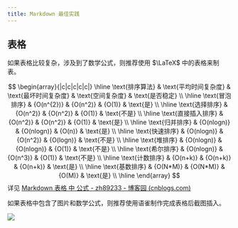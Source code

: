 ```yaml
---
title: Markdown 最佳实践
---
```


## 表格

如果表格比较复杂，涉及到了数学公式，则推荐使用 $\LaTeX$ 中的表格来制表。

$$
\begin{array}{|c|c|c|c|c|}
\hline \text{排序算法} & \text{平均时间复杂度} & \text{最坏时间复杂度} & \text{空间复杂度} & \text{是否稳定} \\
\hline \text{冒泡排序} & {O(n^{2})} & {O(n^2)} & {O(1)} & \text{是} \\
\hline \text{选择排序} & {O(n^2)} & {O(n^2)} & {O(1)} & \text{不是}  \\
\hline \text{直接插入排序} & {O(n^2)} & {O(n^2)} & {O(1)} & \text{是}  \\
\hline \text{归并排序} & {O(nlogn)} & {O(nlogn)} & {O(n)} & \text{是} \\
\hline \text{快速排序} & {O(nlogn)} & {O(n^2)} & {O(logn)} & \text{不是} \\
\hline \text{堆排序} & {O(nlogn)} & {O(nlogn)} & {O(1)} & \text{不是} \\
\hline \text{希尔排序} & {O(nlogn)} & {O(n^3)} & {O(1)} & \text{不是} \\
\hline \text{计数排序} & {O(n+k)} & {O(n+k)} & {O(n+k)} & \text{是} \\
\hline \text{基数排序} & {O(N*M)} & {O(N*M)} & {O(M)} & \text{是} \\
\hline \end{array} 
$$
详见 [Markdown 表格 中 公式 - zh89233 - 博客园 (cnblogs.com)](https://www.cnblogs.com/love-zf/p/15158493.html)

如果表格中包含了图片和数学公式，则推荐使用语雀制作完成表格后截图插入。

![](https://ccviolett-1307804825.cos.ap-shanghai.myqcloud.com/img/202312111013117.png)
